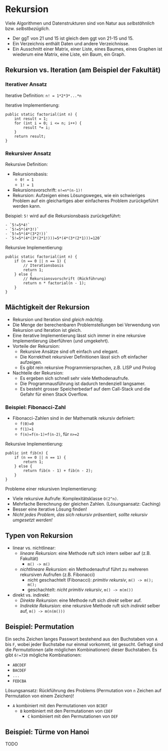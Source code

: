 # Rekursion

Viele Algorithmen und Datenstrukturen sind von Natur aus _selbstähnlich_ bzw. _selbstbezüglich_.

- Der ggT von 21 und 15 ist gleich dem ggt von 21-15 und 15.
- Ein Verzeichnis enthält Daten und andere Verzeichnisse.
- Ein Ausschnitt einer Matrix, einer Liste, eines Baumes, eines Graphen ist wiederum eine Matrix, eine Liste, ein Baum, ein Graph.

## Rekursion vs. Iteration (am Beispiel der Fakultät)

### Iterativer Ansatz 

Iterative Definition: `n! = 1*2*3*...*n`

Iterative Implementierung:

    public static factorial(int n) {
        int result = 1;
        for (int i = 0; i <= n; i++) {
            result *= i;
        }
        return result;
    }

### Rekursiver Ansatz

Rekursive Definition:

- Rekursionsbasis:
    - `0! = 1`
    - `1! = 1`
- Rekursionsvorschrift: `n!=n*(n-1)!`
- Rekursion: Aufzeigen eines Lösungsweges, wie ein schwieriges Problem auf ein gleichartiges aber einfacheres Problem zurückgeführt werden kann.

Beispiel: `5!` wird auf die Rekursionsbasis zurückgeführt:

    - `5!=5*4!`
    - `5!=5*(4*3!)`
    - `5!=5*(4*(3*2!))`
    - `5!=5*(4*(3*(2*1!)))=5*(4*(3*(2*1)))=120`

Rekursive Implementierung:

    public static factorial(int n) {
        if (n == 0 || n == 1) {
            // Iterationsbasis
            return 1;
        } else {
            // Rekursionsvorschrift (Rückführung)
            return n * factorial(n - 1);
        }
    }

## Mächtigkeit der Rekursion

- Rekursion und Iteration sind _gleich mächtig_.
- Die Menge der berechenbaren Problemstellungen bei Verwendung von Rekursion und Iteration ist gleich.
- Eine iterative Implementierung lässt sich immer in eine rekursive Implementierung überführen (und umgekehrt).
- Vorteile der Rekursion:
    - Rekursive Ansätze sind oft einfach und elegant.
    - Die Korrektheit rekursiver Definitionen lässt sich oft einfacher aufzeigen.
    - Es gibt rein rekursive Programmiersprachen, z.B. LISP und Prolog
- Nachteile der Rekursion:
    - Es ergeben sich schnell sehr viele Methodenaufrufe.
    - Die Programmausführung ist dadurch tendenziell langsamer.
    - Es besteht grosser Speicherbedarf auf dem Call-Stack und die Gefahr für einen Stack Overflow.

### Beispiel: Fibonacci-Zahl

- Fibonacci-Zahlen sind in der Mathematik rekursiv definiert:
    - `f(0)=0`
    - `f(1)=1`
    - `f(n)=f(n-1)+f(n-2)`, für `n>=2`

Rekursive Implementierung:

    public int fib(n) {
        if (n == 0 || n == 1) {
            return 1;
        } else {
            return fib(n - 1) + fib(n - 2);
        }
    }

Probleme einer rekursiven Implementierung:

- Viele rekursive Aufrufe: Komplexitätsklasse `O(2^n)`.
- Mehrfache Berechnung der gleichen Zahlen. (Lösungsansatz: Caching)
- Besser eine iterative Lösung finden!
- _Nicht jedes Problem, das sich rekursiv präsentiert, sollte rekursiv umgesetzt werden!_ 

## Typen von Rekursion

- linear vs. nichtlinear:
    - _lineare Rekursion_: eine Methode ruft sich intern selber auf (z.B. Fakultät)
        - `m() -> m()`
    - _nichtlineare Rekursion_: ein Methodenaufruf führt zu mehreren rekursiven Aufrufen (z.B. Fibonacci)
        - nicht geschachtelt (Fibonacci): _primitiv rekursiv_, `m() -> m(); m();`
        - geschachtelt: _nicht primitiv rekursiv_, `m() -> m(m())`
- direkt vs. indirekt:
    - _Direkte Rekursion_: eine Methode ruft sich _direkt_ selber auf.
    - _Indirekte Rekursion_: eine rekursive Methode ruft sich _indirekt_ selber auf, `m() -> m(n(m()))`

## Beispiel: Permutation

Ein sechs Zeichen langes Passwort bestehend aus den Buchstaben von `A` bis `F`, wobei jeder Buchstabe nur einmal vorkommt, ist gesucht. Gefragt sind die _Permutationen_ (alle möglichen Kombinationen) dieser Buchstaben. Es gibt `6!=720` mögliche Kombinationen:

- `ABCDEF`
- `BACDEF`
- `...`
- `FEDCBA`

Lösungsansatz: Rückführung des Problems (Permutation von `n` Zeichen auf Permutation von einem Zeichen)!

- `A` kombiniert mit den Permutationen von `BCDEF`
    - `B` kombiniert mit den Permutationen von `CDEF`
        - `C` kombiniert mit den Permutationen von `DEF`

## Beispiel: Türme von Hanoi

TODO
